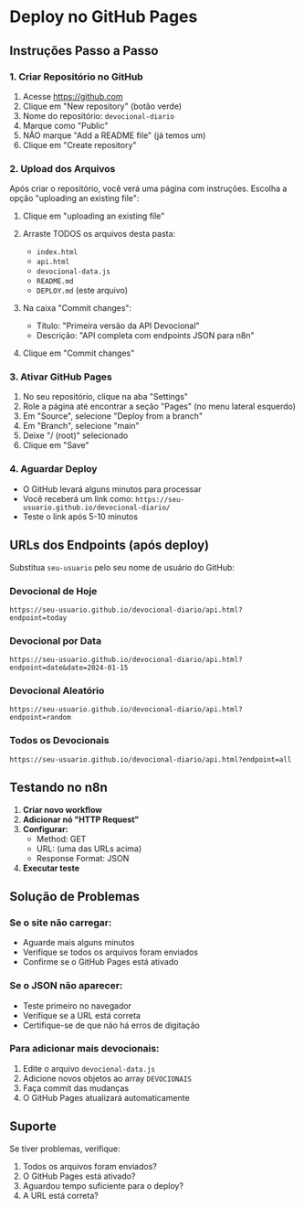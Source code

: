# Deploy no GitHub Pages

## Instruções Passo a Passo

### 1. Criar Repositório no GitHub
1. Acesse https://github.com
2. Clique em "New repository" (botão verde)
3. Nome do repositório: `devocional-diario`
4. Marque como "Public"
5. NÃO marque "Add a README file" (já temos um)
6. Clique em "Create repository"

### 2. Upload dos Arquivos
Após criar o repositório, você verá uma página com instruções. Escolha a opção "uploading an existing file":

1. Clique em "uploading an existing file"
2. Arraste TODOS os arquivos desta pasta:
   - `index.html`
   - `api.html` 
   - `devocional-data.js`
   - `README.md`
   - `DEPLOY.md` (este arquivo)

3. Na caixa "Commit changes":
   - Título: "Primeira versão da API Devocional"
   - Descrição: "API completa com endpoints JSON para n8n"
   
4. Clique em "Commit changes"

### 3. Ativar GitHub Pages
1. No seu repositório, clique na aba "Settings"
2. Role a página até encontrar a seção "Pages" (no menu lateral esquerdo)
3. Em "Source", selecione "Deploy from a branch"
4. Em "Branch", selecione "main"
5. Deixe "/ (root)" selecionado
6. Clique em "Save"

### 4. Aguardar Deploy
- O GitHub levará alguns minutos para processar
- Você receberá um link como: `https://seu-usuario.github.io/devocional-diario/`
- Teste o link após 5-10 minutos

## URLs dos Endpoints (após deploy)

Substitua `seu-usuario` pelo seu nome de usuário do GitHub:

### Devocional de Hoje
```
https://seu-usuario.github.io/devocional-diario/api.html?endpoint=today
```

### Devocional por Data
```
https://seu-usuario.github.io/devocional-diario/api.html?endpoint=date&date=2024-01-15
```

### Devocional Aleatório
```
https://seu-usuario.github.io/devocional-diario/api.html?endpoint=random
```

### Todos os Devocionais
```
https://seu-usuario.github.io/devocional-diario/api.html?endpoint=all
```

## Testando no n8n

1. **Criar novo workflow**
2. **Adicionar nó "HTTP Request"**
3. **Configurar:**
   - Method: GET
   - URL: (uma das URLs acima)
   - Response Format: JSON
4. **Executar teste**

## Solução de Problemas

### Se o site não carregar:
- Aguarde mais alguns minutos
- Verifique se todos os arquivos foram enviados
- Confirme se o GitHub Pages está ativado

### Se o JSON não aparecer:
- Teste primeiro no navegador
- Verifique se a URL está correta
- Certifique-se de que não há erros de digitação

### Para adicionar mais devocionais:
1. Edite o arquivo `devocional-data.js`
2. Adicione novos objetos ao array `DEVOCIONAIS`
3. Faça commit das mudanças
4. O GitHub Pages atualizará automaticamente

## Suporte

Se tiver problemas, verifique:
1. Todos os arquivos foram enviados?
2. O GitHub Pages está ativado?
3. Aguardou tempo suficiente para o deploy?
4. A URL está correta?

